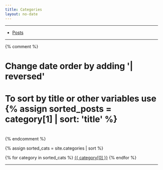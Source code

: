 ```yaml
---
title: Categories
layout: no-date
---
```


-----

* [Posts](/posts)

-----

{% comment %}
#
# Change date order by adding '| reversed'
# To sort by title or other variables use {% assign sorted_posts = category[1] | sort: 'title' %}
#
{% endcomment %}

{% assign sorted_cats = site.categories | sort %}

{% for category in sorted_cats %}
    <a href="#{{ category[0] | uri_escape | downcase }}">{{ category[0] }}</a>
{% endfor %}



-----
